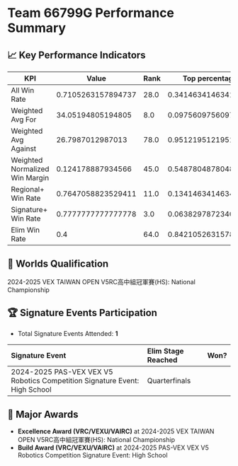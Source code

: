 # Team 66799G Performance Summary

## 📈 Key Performance Indicators
| KPI | Value | Rank | Top percentage |
| --- | ----- | ---- | ----- |
| All Win Rate | 0.7105263157894737 | 28.0 | 0.34146341463414637 |
| Weighted Avg For | 34.05194805194805 | 8.0 | 0.0975609756097561 |
| Weighted Avg Against | 26.7987012987013 | 78.0 | 0.9512195121951219 |
| Weighted Normalized Win Margin | 0.124178887934566 | 45.0 | 0.5487804878048781 |
| Regional+ Win Rate | 0.7647058823529411 | 11.0 | 0.13414634146341464 |
| Signature+ Win Rate | 0.7777777777777778 | 3.0 | 0.06382978723404255 |
| Elim Win Rate | 0.4 | 64.0 | 0.8421052631578947 |


## 🎯 Worlds Qualification
2024-2025 VEX TAIWAN OPEN V5RC高中組冠軍賽(HS): National Championship

## 🏆 Signature Events Participation
- Total Signature Events Attended: **1**

| Signature Event | Elim Stage Reached | Won? |
|:----------------|:-------------------|:----|
| 2024-2025 PAS-VEX VEX V5 Robotics Competition Signature Event: High School | Quarterfinals |  |


## 🥇 Major Awards
- **Excellence Award (VRC/VEXU/VAIRC)** at 2024-2025 VEX TAIWAN OPEN V5RC高中組冠軍賽(HS): National Championship
- **Build Award (VRC/VEXU/VAIRC)** at 2024-2025 PAS-VEX VEX V5 Robotics Competition Signature Event: High School

